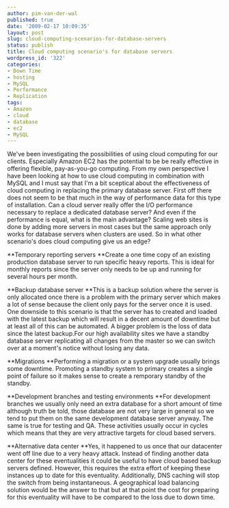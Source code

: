 ```yaml
---
author: pim-van-der-wal
published: true
date: '2009-02-17 10:09:35'
layout: post
slug: cloud-computing-scenarios-for-database-servers
status: publish
title: Cloud computing scenario's for database servers
wordpress_id: '322'
categories:
- Down Time
- hosting
- MySQL
- Performance
- Replication
tags:
- Amazon
- cloud
- database
- ec2
- MySQL
---
```


We've been investigating the possibilities of using cloud computing for our clients. Especially Amazon EC2 has the potential to be be really effective in offering flexible, pay-as-you-go computing. From my own perspective I have been looking at how to use cloud computing in combination with MySQL and I must say that I'm a bit sceptical about the effectiveness of cloud computing in replacing the primary database server. First off there does not seem to be that much in the way of performance data for this type of installation. Can a cloud server really offer the I/O performance necessary to replace a dedicated database server? And even if the performance is equal, what is the main advantage? Scaling web sites is done by adding more servers in most cases but the same approach only works for database servers when clusters are used. So in what other scenario's does cloud computing give us an edge?

**Temporary reporting servers
**Create a one time copy of an existing production database server to run specific heavy reports. This is ideal for monthly reports since the server only needs to be up and running for several hours per month.

**Backup database server
**This is a backup solution where the server is only allocated once there is a problem with the primary server which makes a lot of sense because the client only pays for the server once it is used. One downside to this scenario is that the server has to created and loaded with the latest backup which will result in a decent amount of downtime but at least all of this can be automated. A bigger problem is the loss of data since the latest backup.For our high availability sites we have a standby database server replicating all changes from the master so we can switch over at a moment's notice without losing any data.

**Migrations
**Performing a migration or a system upgrade usually brings some downtime. Promoting a standby system to primary creates a single point of failure so it makes sense to create a remporary standby of the standby.

**Development branches and testing environments
**For development branches we usually only need an extra database for a short amount of time although truth be told, those database are not very large in general so we tend to put them on the same development database server anyway. The same is true for testing and QA. These activities usually occur in cycles which means that they are very attractive targets for cloud based servers.

**Alternative data center
**Yes, it happened to us once that our datacenter went off line due to a very heavy attack. Instead of finding another data center for these eventualities it could be useful to have cloud based backup servers defined. However, this requires the extra effort of keeping these instances up to date for this eventuality. Additionally, DNS caching will stop the switch from being instantaneous. A geographical load balancing solution would be the answer to that but at that point the cost for preparing for this eventuality will have to be compared to the loss due to down time.
